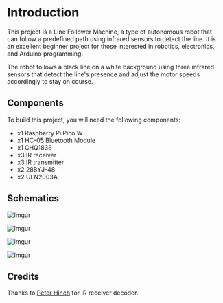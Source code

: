 # Introduction
This project is a Line Follower Machine, a type of autonomous robot that can follow a predefined path using infrared sensors to detect the line. It is an excellent beginner project for those interested in robotics, electronics, and Arduino programming.

The robot follows a black line on a white background using three infrared sensors that detect the line's presence and adjust the motor speeds accordingly to stay on course.

## Components

To build this project, you will need the following components:
* x1 Raspberry Pi Pico W 
* x1 HC-05 Bluetooth Module
* x1 CHQ1838
* x3 IR receiver
* x3 IR transmitter
* x2 28BYJ-48
* x2 ULN2003A

## Schematics
![Imgur](https://imgur.com/DgFvG4D.png)

![Imgur](https://imgur.com/zG72RWh.png)

![Imgur](https://imgur.com/TY1OinP.png)

![Imgur](https://imgur.com/0t8fTrT.png)

## Credits

Thanks to [Peter Hinch](https://github.com/peterhinch/micropython_ir/tree/master) for IR receiver decoder.

